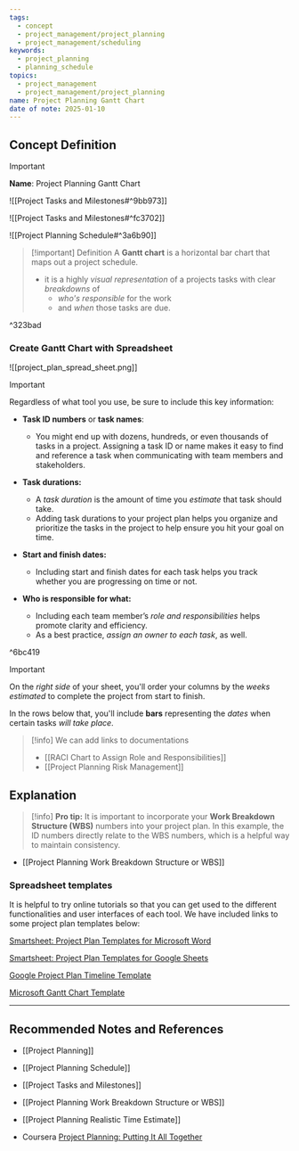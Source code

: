 ```yaml
---
tags:
  - concept
  - project_management/project_planning
  - project_management/scheduling
keywords:
  - project_planning
  - planning_schedule
topics:
  - project_management
  - project_management/project_planning
name: Project Planning Gantt Chart
date of note: 2025-01-10
---
```


## Concept Definition

>[!important]
>**Name**: Project Planning Gantt Chart

![[Project Tasks and Milestones#^9bb973]]

![[Project Tasks and Milestones#^fc3702]]

![[Project Planning Schedule#^3a6b90]]


>[!important] Definition
>A **Gantt chart** is a horizontal bar chart that maps out a project schedule.
>- it is a highly *visual representation* of a projects tasks with clear *breakdowns* of 
>	- *who's responsible* for the work 
>	- and *when* those tasks are due.

^323bad

### Create Gantt Chart with Spreadsheet

![[project_plan_spread_sheet.png]]
>[!important]
>Regardless of what tool you use, be sure to include this key information: 
> 
> - **Task ID numbers** or **task names**: 
> 	- You might end up with dozens, hundreds, or even thousands of tasks in a project. Assigning a task ID or name makes it easy to find and reference a task when communicating with team members and stakeholders. 
>     
> - **Task durations:** 
> 	- A *task duration* is the amount of time you *estimate* that task should take. 
> 	- Adding task durations to your project plan helps you organize and prioritize the tasks in the project to help ensure you hit your goal on time. 
>     
> - **Start and finish dates:** 
> 	- Including start and finish dates for each task helps you track whether you are progressing on time or not. 
>     
> - **Who is responsible for what:** 
> 	- Including each team member’s *role and responsibilities* helps promote clarity and efficiency. 
> 	- As a best practice, *assign an owner to each task*, as well.
> 

^6bc419

>[!important]
>On the *right side* of your sheet, you'll order your columns by the *weeks estimated* to complete the project from start to finish.
>
>In the rows below that, you'll include **bars** representing the *dates* when certain tasks *will take place*.

>[!info]
>We can add links to documentations
>- [[RACI Chart to Assign Role and Responsibilities]]
>- [[Project Planning Risk Management]]


## Explanation

>[!info]
>**Pro tip:** It is important to incorporate your **Work Breakdown Structure (WBS)** numbers into your project plan. In this example, the ID numbers directly relate to the WBS numbers, which is a helpful way to maintain consistency.

- [[Project Planning Work Breakdown Structure or WBS]]

### Spreadsheet templates

It is helpful to try online tutorials so that you can get used to the different functionalities and user interfaces of each tool. We have included links to some project plan templates below:

[Smartsheet: Project Plan Templates for Microsoft Word](https://www.smartsheet.com/content/project-plan-templates)

[Smartsheet: Project Plan Templates for Google Sheets](https://www.smartsheet.com/free-google-docs-templates-google-timeline-templates)

[Google Project Plan Timeline Template](https://docs.google.com/spreadsheets/d/1TauRTFipsWDWGqaw6tmqJeknKhVI5IjR5jJvBfVzfGw/template/preview)

[Microsoft Gantt Chart Template](https://create.microsoft.com/en-us/template/simple-gantt-chart-4bf6b793-490f-4623-84ca-c9c6251a91fc)






-----------
##  Recommended Notes and References

- [[Project Planning]]
- [[Project Planning Schedule]]

- [[Project Tasks and Milestones]]
- [[Project Planning Work Breakdown Structure or WBS]]
- [[Project Planning Realistic Time Estimate]]

- Coursera [Project Planning: Putting It All Together](https://www.coursera.org/learn/project-planning-google/home/welcome)